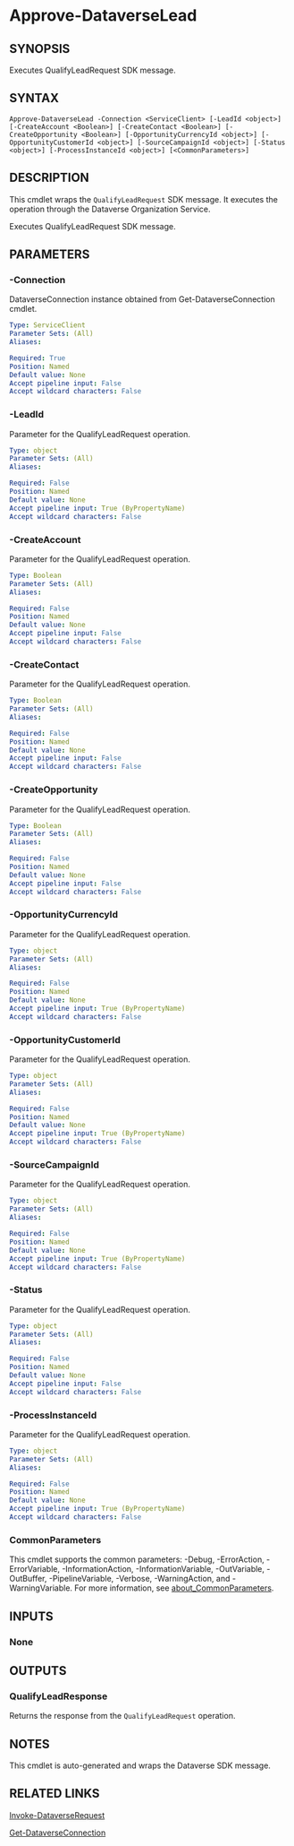 # Approve-DataverseLead

## SYNOPSIS
Executes QualifyLeadRequest SDK message.

## SYNTAX

```
Approve-DataverseLead -Connection <ServiceClient> [-LeadId <object>] [-CreateAccount <Boolean>] [-CreateContact <Boolean>] [-CreateOpportunity <Boolean>] [-OpportunityCurrencyId <object>] [-OpportunityCustomerId <object>] [-SourceCampaignId <object>] [-Status <object>] [-ProcessInstanceId <object>] [<CommonParameters>]
```

## DESCRIPTION

This cmdlet wraps the `QualifyLeadRequest` SDK message. It executes the operation through the Dataverse Organization Service.

Executes QualifyLeadRequest SDK message.

## PARAMETERS

### -Connection
DataverseConnection instance obtained from Get-DataverseConnection cmdlet.

```yaml
Type: ServiceClient
Parameter Sets: (All)
Aliases:

Required: True
Position: Named
Default value: None
Accept pipeline input: False
Accept wildcard characters: False
```
### -LeadId
Parameter for the QualifyLeadRequest operation.

```yaml
Type: object
Parameter Sets: (All)
Aliases:

Required: False
Position: Named
Default value: None
Accept pipeline input: True (ByPropertyName)
Accept wildcard characters: False
```
### -CreateAccount
Parameter for the QualifyLeadRequest operation.

```yaml
Type: Boolean
Parameter Sets: (All)
Aliases:

Required: False
Position: Named
Default value: None
Accept pipeline input: False
Accept wildcard characters: False
```
### -CreateContact
Parameter for the QualifyLeadRequest operation.

```yaml
Type: Boolean
Parameter Sets: (All)
Aliases:

Required: False
Position: Named
Default value: None
Accept pipeline input: False
Accept wildcard characters: False
```
### -CreateOpportunity
Parameter for the QualifyLeadRequest operation.

```yaml
Type: Boolean
Parameter Sets: (All)
Aliases:

Required: False
Position: Named
Default value: None
Accept pipeline input: False
Accept wildcard characters: False
```
### -OpportunityCurrencyId
Parameter for the QualifyLeadRequest operation.

```yaml
Type: object
Parameter Sets: (All)
Aliases:

Required: False
Position: Named
Default value: None
Accept pipeline input: True (ByPropertyName)
Accept wildcard characters: False
```
### -OpportunityCustomerId
Parameter for the QualifyLeadRequest operation.

```yaml
Type: object
Parameter Sets: (All)
Aliases:

Required: False
Position: Named
Default value: None
Accept pipeline input: True (ByPropertyName)
Accept wildcard characters: False
```
### -SourceCampaignId
Parameter for the QualifyLeadRequest operation.

```yaml
Type: object
Parameter Sets: (All)
Aliases:

Required: False
Position: Named
Default value: None
Accept pipeline input: True (ByPropertyName)
Accept wildcard characters: False
```
### -Status
Parameter for the QualifyLeadRequest operation.

```yaml
Type: object
Parameter Sets: (All)
Aliases:

Required: False
Position: Named
Default value: None
Accept pipeline input: False
Accept wildcard characters: False
```
### -ProcessInstanceId
Parameter for the QualifyLeadRequest operation.

```yaml
Type: object
Parameter Sets: (All)
Aliases:

Required: False
Position: Named
Default value: None
Accept pipeline input: True (ByPropertyName)
Accept wildcard characters: False
```
### CommonParameters
This cmdlet supports the common parameters: -Debug, -ErrorAction, -ErrorVariable, -InformationAction, -InformationVariable, -OutVariable, -OutBuffer, -PipelineVariable, -Verbose, -WarningAction, and -WarningVariable. For more information, see [about_CommonParameters](http://go.microsoft.com/fwlink/?LinkID=113216).

## INPUTS

### None

## OUTPUTS

### QualifyLeadResponse

Returns the response from the `QualifyLeadRequest` operation.

## NOTES

This cmdlet is auto-generated and wraps the Dataverse SDK message.

## RELATED LINKS

[Invoke-DataverseRequest](Invoke-DataverseRequest.md)

[Get-DataverseConnection](Get-DataverseConnection.md)
